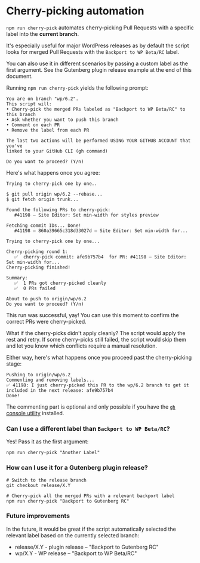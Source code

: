 # Cherry-picking automation

`npm run cherry-pick` automates cherry-picking Pull Requests with a specific label into the **current branch**.

It's especially useful for major WordPress releases as by default the script looks for merged Pull Requests with the `Backport to WP Beta/RC` label.

You can also use it in different scenarios by passing a custom label as the first argument. See the Gutenberg plugin release example at the end of this document.

Running `npm run cherry-pick` yields the following prompt:

```
You are on branch "wp/6.2".
This script will:
• Cherry-pick the merged PRs labeled as "Backport to WP Beta/RC" to this branch
• Ask whether you want to push this branch
• Comment on each PR
• Remove the label from each PR

The last two actions will be performed USING YOUR GITHUB ACCOUNT that you've
linked to your GitHub CLI (gh command)

Do you want to proceed? (Y/n)
```

Here's what happens once you agree:

```
Trying to cherry-pick one by one..

$ git pull origin wp/6.2 --rebase...
$ git fetch origin trunk...

Found the following PRs to cherry-pick:
   #41198 – Site Editor: Set min-width for styles preview

Fetching commit IDs... Done!
   #41198 – 860a39665c318d33027d – Site Editor: Set min-width for...

Trying to cherry-pick one by one...

Cherry-picking round 1:
   ✅  cherry-pick commit: afe9b757b4  for PR: #41198 – Site Editor: Set min-width for...
Cherry-picking finished!

Summary:
   ✅  1 PRs got cherry-picked cleanly
   ✅  0 PRs failed

About to push to origin/wp/6.2
Do you want to proceed? (Y/n)
```

This run was successful, yay! You can use this moment to confirm the correct PRs were cherry-picked.

What if the cherry-picks didn't apply cleanly? The script would apply the rest and retry.
If some cherry-picks still failed, the script would skip them and let you know which conflicts require a manual resolution.

Either way, here's what happens once you proceed past the cherry-picking stage:

```
Pushing to origin/wp/6.2
Commenting and removing labels...
✅ 41198: I just cherry-picked this PR to the wp/6.2 branch to get it included in the next release: afe9b757b4
Done!
```

The commenting part is optional and only possible if you have the [`gh` console utility](https://cli.github.com/) installed.

### Can I use a different label than `Backport to WP Beta/RC`?

Yes! Pass it as the first argument:

```
npm run cherry-pick "Another Label"
```

### How can I use it for a Gutenberg plugin release?

```
# Switch to the release branch
git checkout release/X.Y

# Cherry-pick all the merged PRs with a relevant backport label
npm run cherry-pick "Backport to Gutenberg RC"
```

### Future improvements

In the future, it would be great if the script automatically selected the
relevant label based on the currently selected branch:

* release/X.Y - plugin release – "Backport to Gutenberg RC"
* wp/X.Y - WP release – "Backport to WP Beta/RC"
